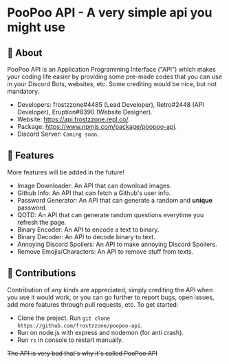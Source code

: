 # PooPoo API - A very simple api you might use

## 🚩 About
PooPoo API is an Application Programming Interface ("API") which makes your coding life easier by providing some pre-made codes that you can use in your Discord Bots, websites, etc. Some crediting would be nice, but not mandatory.
* Developers: frostzzone#4485 (Lead Developer), Retro#2448 (API Developer), Eruption#8390 (Website Designer).
* Website: https://api.frostzzone.repl.co/.
* Package: https://www.npmjs.com/package/poopoo-api.
* Discord Server: `Coming soon`.

## 🔎 Features
More features will be added in the future!
* Image Downloader: An API that can download images.
* Github Info: An API that can fetch a Github's user info.
* Password Generator: An API that can generate a random and **unique** password.
* QOTD: An API that can generate random questions everytime you refresh the page.
* Binary Encoder: An API to encode a text to binary.
* Binary Decoder: An API to decode binary to text.
* Annoying Discord Spoilers: An API to make annoying Discord Spoilers.
* Remove Emojis/Characters: An API to remove stuff from texts.

## 🔨 Contributions
Contribution of any kinds are appreciated, simply crediting the API when you use it would work, or you can go further to report bugs, open issues, add more features through pull requests, etc. To get started:
* Clone the project. Run `git clone https://github.com/frostzzone/poopoo-api`.
* Run on node.js with express and nodemon (for anti crash).
* Run `rs` in console to restart manually.

~~The API is very bad that's why it's called PooPoo API~~
